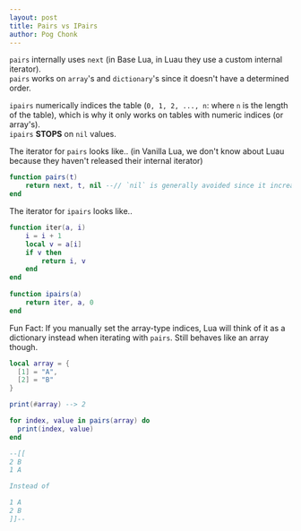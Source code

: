 ```yaml
---
layout: post
title: Pairs vs IPairs
author: Pog Chonk
---
```


`pairs` internally uses `next` (in Base Lua, in Luau they use a custom internal iterator).  
`pairs` works on `array`'s and `dictionary`'s since it doesn't have a determined order.

`ipairs` numerically indices the table (`0, 1, 2, ..., n`: where `n` is the length of the table), which is why it only works on tables with numeric indices (or array's).  
`ipairs` **STOPS** on `nil` values.

The iterator for `pairs` looks like.. (in Vanilla Lua, we don't know about Luau because they haven't released their internal iterator)
```lua
function pairs(t)
    return next, t, nil --// `nil` is generally avoided since it increases the performance of the loop
end
```

The iterator for `ipairs` looks like..
```lua
function iter(a, i)
    i = i + 1
    local v = a[i]
    if v then
        return i, v
    end
end
    
function ipairs(a)
    return iter, a, 0
end
```

Fun Fact: If you manually set the array-type indices, Lua will think of it as a dictionary instead when iterating with `pairs`. Still behaves like an array though.

```lua
local array = {
  [1] = "A",
  [2] = "B"
}

print(#array) --> 2

for index, value in pairs(array) do
  print(index, value)
end

--[[
2 B 
1 A

Instead of

1 A
2 B
]]--
```